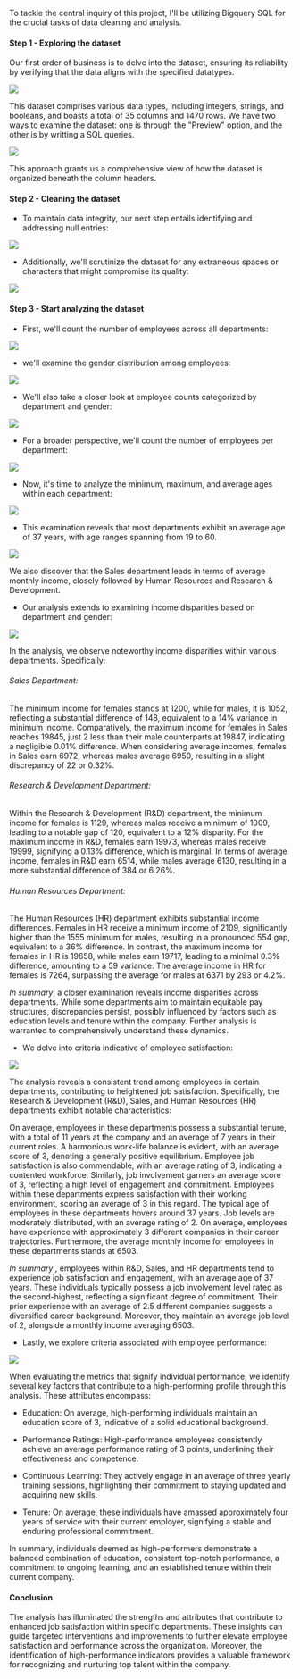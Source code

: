 To tackle the central inquiry of this project, I'll be utilizing Bigquery SQL for the crucial tasks of data cleaning and analysis.

#### Step 1 - Exploring the dataset

Our first order of business is to delve into the dataset, ensuring its reliability by verifying that the data aligns with the specified datatypes.

![](https://github.com/greytrey05/HR-DATA-ANALYTICS/blob/main/1.png)

This dataset comprises various data types, including integers, strings, and booleans, and boasts a total of 35 columns and 1470 rows. We have two ways to examine the dataset: one is through the "Preview" option, and the other is by writting a SQL queries.

![](https://github.com/greytrey05/HR-DATA-ANALYTICS/blob/main/2.png)

This approach grants us a comprehensive view of how the dataset is organized beneath the column headers.

#### Step 2 - Cleaning the dataset

* To maintain data integrity, our next step entails identifying and addressing null entries:

![](https://github.com/greytrey05/HR-DATA-ANALYTICS/blob/main/3.png)

* Additionally, we'll scrutinize the dataset for any extraneous spaces or characters that might compromise its quality:

![](https://github.com/greytrey05/HR-DATA-ANALYTICS/blob/main/4.png)

#### Step 3 - Start analyzing the dataset

* First, we'll count the number of employees across all departments:

![](https://github.com/greytrey05/HR-DATA-ANALYTICS/blob/main/6.png)

* we'll examine the gender distribution among employees:

![](https://github.com/greytrey05/HR-DATA-ANALYTICS/blob/main/7.png)

* We'll also take a closer look at employee counts categorized by department and gender:

![](https://github.com/greytrey05/HR-DATA-ANALYTICS/blob/main/8.png)

* For a broader perspective, we'll count the number of employees per department:

![](https://github.com/greytrey05/HR-DATA-ANALYTICS/blob/main/9.png)

* Now, it's time to analyze the minimum, maximum, and average ages within each department:

![](https://github.com/greytrey05/HR-DATA-ANALYTICS/blob/main/10.png)

* This examination reveals that most departments exhibit an average age of 37 years, with age ranges spanning from 19 to 60.

![](https://github.com/greytrey05/HR-DATA-ANALYTICS/blob/main/14.png)

We also discover that the Sales department leads in terms of average monthly income, closely followed by Human Resources and Research & Development.

* Our analysis extends to examining income disparities based on department and gender:

![](https://github.com/greytrey05/HR-DATA-ANALYTICS/blob/main/11.png) 

In the analysis, we observe noteworthy income disparities within various departments. Specifically:

###### Sales Department:

The minimum income for females stands at 1200, while for males, it is 1052, reflecting a substantial difference of 148, equivalent to a 14% variance in minimum income.
Comparatively, the maximum income for females in Sales reaches 19845, just 2 less than their male counterparts at 19847, indicating a negligible 0.01% difference.
When considering average incomes, females in Sales earn 6972, whereas males average 6950, resulting in a slight discrepancy of 22 or 0.32%.

###### Research & Development Department:

Within the Research & Development (R&D) department, the minimum income for females is 1129, whereas males receive a minimum of 1009, leading to a notable gap of 120, equivalent to a 12% disparity.
For the maximum income in R&D, females earn 19973, whereas males receive 19999, signifying a 0.13% difference, which is marginal.
In terms of average income, females in R&D earn 6514, while males average 6130, resulting in a more substantial difference of 384 or 6.26%.

###### Human Resources Department:

The Human Resources (HR) department exhibits substantial income differences. Females in HR receive a minimum income of 2109, significantly higher than the 1555 minimum for males, resulting in a pronounced 554 gap, equivalent to a 36% difference.
In contrast, the maximum income for females in HR is 19658, while males earn 19717, leading to a minimal 0.3% difference, amounting to a 59 variance.
The average income in HR for females is 7264, surpassing the average for males at 6371 by 293 or 4.2%.

*In summary*, a closer examination reveals income disparities across departments. While some departments aim to maintain equitable pay structures, discrepancies persist, possibly influenced by factors such as education levels and tenure within the company. Further analysis is warranted to comprehensively understand these dynamics.

* We delve into criteria indicative of employee satisfaction:

![](https://github.com/greytrey05/HR-DATA-ANALYTICS/blob/main/12.png)

The analysis reveals a consistent trend among employees in certain departments, contributing to heightened job satisfaction. Specifically, the Research & Development (R&D), Sales, and Human Resources (HR) departments exhibit notable characteristics:

On average, employees in these departments possess a substantial tenure, with a total of 11 years at the company and an average of 7 years in their current roles.
A harmonious work-life balance is evident, with an average score of 3, denoting a generally positive equilibrium.
Employee job satisfaction is also commendable, with an average rating of 3, indicating a contented workforce.
Similarly, job involvement garners an average score of 3, reflecting a high level of engagement and commitment.
Employees within these departments express satisfaction with their working environment, scoring an average of 3 in this regard.
The typical age of employees in these departments hovers around 37 years.
Job levels are moderately distributed, with an average rating of 2.
On average, employees have experience with approximately 3 different companies in their career trajectories.
Furthermore, the average monthly income for employees in these departments stands at 6503.

*In summary* , employees within R&D, Sales, and HR departments tend to experience job satisfaction and engagement, with an average age of 37 years. These individuals typically possess a job involvement level rated as the second-highest, reflecting a significant degree of commitment. Their prior experience with an average of 2.5 different companies suggests a diversified career background. Moreover, they maintain an average job level of 2, alongside a monthly income averaging 6503.

* Lastly, we explore criteria associated with employee performance:

![](https://github.com/greytrey05/HR-DATA-ANALYTICS/blob/main/13.png)


When evaluating the metrics that signify individual performance, we identify several key factors that contribute to a high-performing profile through this analysis. These attributes encompass:

* Education: On average, high-performing individuals maintain an education score of 3, indicative of a solid educational background.

* Performance Ratings: High-performance employees consistently achieve an average performance rating of 3 points, underlining their effectiveness and competence.

* Continuous Learning: They actively engage in an average of three yearly training sessions, highlighting their commitment to staying updated and acquiring new skills.

* Tenure: On average, these individuals have amassed approximately four years of service with their current employer, signifying a stable and enduring professional commitment.

In summary, individuals deemed as high-performers demonstrate a balanced combination of education, consistent top-notch performance, a commitment to ongoing learning, and an established tenure within their current company.


#### Conclusion

The analysis has illuminated the strengths and attributes that contribute to enhanced job satisfaction within specific departments. These insights can guide targeted interventions and improvements to further elevate employee satisfaction and performance across the organization. Moreover, the identification of high-performance indicators provides a valuable framework for recognizing and nurturing top talent within the company.
